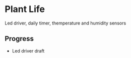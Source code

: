 Plant Life
==========

Led driver, daily timer, themperature and humidity sensors

Progress
--------

  * Led driver draft

